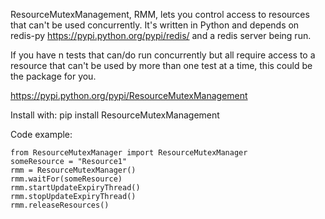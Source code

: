 ResourceMutexManagement, RMM, lets you control access to resources that can't be used concurrently. It's written in Python and depends on redis-py https://pypi.python.org/pypi/redis/ and a redis server being run.

If you have n tests that can/do run concurrently but all require access to a resource that can't be used by more than one test at a time, this could be the package for you.

https://pypi.python.org/pypi/ResourceMutexManagement

Install with: pip install ResourceMutexManagement

Code example:
```
from ResourceMutexManager import ResourceMutexManager
someResource = "Resource1"
rmm = ResourceMutexManager()
rmm.waitFor(someResource)
rmm.startUpdateExpiryThread()
rmm.stopUpdateExpiryThread()
rmm.releaseResources()
```